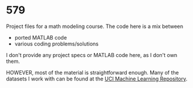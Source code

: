 # 579
Project files for a math modeling course.
The code here is a mix between
* ported MATLAB code 
* various coding problems/solutions

I don't provide any project specs or MATLAB code here, as I don't own them.

HOWEVER, most of the material is straightforward enough. Many of the datasets I
work with can be found at the
[UCI Machine Learning Repository](http://archive.ics.uci.edu/ml/).
